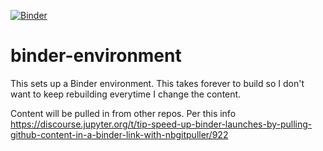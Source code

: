 [![Binder](https://mybinder.org/badge_logo.svg)](https://mybinder.org/v2/gh/atsa-es/binder-environment/HEAD)

# binder-environment

This sets up a Binder environment. This takes forever to build so I don't want to keep rebuilding everytime I change the content.

Content will be pulled in from other repos. Per this info
https://discourse.jupyter.org/t/tip-speed-up-binder-launches-by-pulling-github-content-in-a-binder-link-with-nbgitpuller/922
